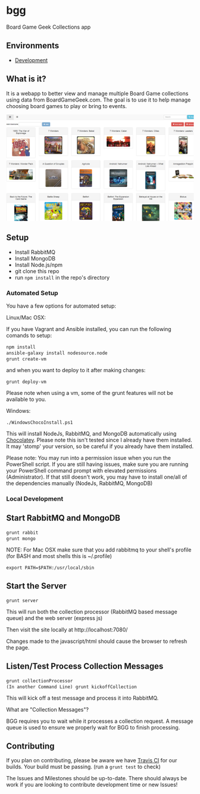 # bgg
Board Game Geek Collections app

## Environments

*  [Development](http://bgg.theahstudios.com/)

## What is it?

It is a webapp to better view and manage multiple Board Game collections using data from BoardGameGeek.com. The goal is to use it to help manage choosing board games to play or bring to events.

![Screenshot of UI](example/example.png)

## Setup
* Install RabbitMQ
* Install MongoDB
* Install Node.js/npm
* git clone this repo
* run `npm install` in the repo's directory

### Automated Setup

You have a few options for automated setup:

Linux/Mac OSX:

If you have Vagrant and Ansible installed, you can run the following comands to setup:

```
npm install
ansible-galaxy install nodesource.node
grunt create-vm
```

and when you want to deploy to it after making changes:

```
grunt deploy-vm
```

Please note when using a vm, some of the grunt features will not be available to you.

Windows:

```
./WindowsChocoInstall.ps1
```

This will install NodeJs, RabbitMQ, and MongoDB automatically using [Chocolatey](https://chocolatey.org).
Please note this isn't tested since I already have them installed. 
It may 'stomp' your version, so be careful if you already have them installed.

Please note: You may run into a permission issue when you run the PowerShell script. If you are still having issues, make sure you are running your PowerShell command prompt with elevated permissions (Administrator). If that still doesn't work, you may have to install one/all of the dependencies manually (NodeJs, RabbitMQ, MongoDB)

### Local Development

## Start RabbitMQ and MongoDB
```
grunt rabbit
grunt mongo
```

NOTE: For Mac OSX make sure that you add rabbitmq to your shell's profile (for BASH and most shells this is ~/.profile)
```
export PATH=$PATH:/usr/local/sbin
```

## Start the Server
```
grunt server
```

This will run both the collection processor (RabbitMQ based message queue) and the web server (express js)

Then visit the site locally at http://localhost:7080/

Changes made to the javascript/html should cause the browser to refresh the page.

## Listen/Test Process Collection Messages
```
grunt collectionProcessor
(In another Command Line) grunt kickoffCollection
```

This will kick off a test message and process it into RabbitMQ.

What are "Collection Messages"?

BGG requires you to wait while it processes a collection request. 
A message queue is used to ensure we properly wait for BGG to finish processing.

## Contributing

If you plan on contributing, please be aware we have [Travis CI](https://travis-ci.org/thealah/bgg) for our builds. Your build must be passing. (run a `grunt test` to check)

The Issues and Milestones should be up-to-date. There should always be work if you are looking to contribute development time or new Issues!
